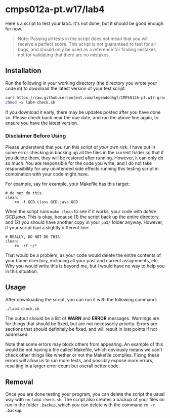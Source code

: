 # cmps012a-pt.w17/lab4

Here's a script to test your lab4. It's not done, but it should be good enough
for now.

> Note: Passing all tests in the script does not mean that you will receive a
> perfect score. This script is not guaranteed to test for all bugs, and should
> only be used as a reference for finding mistakes, not for validating that
> there are no mistakes.

## Installation

Run the following in your working directory (the directory you wrote your code
in) to download the latest version of your test script.

```bash
curl https://raw.githubusercontent.com/legendddhgf/CMPS012A-pt.w17-grading-scripts/master/lab4/lab4-check.sh > lab4-check.sh
chmod +x lab4-check.sh
```

If you download it early, there may be updates posted after you have done so.
Please check back near the due date, and run the above line again, to ensure
you have the latest version.

### Disclaimer Before Using

Please understand that you run this script *at your own risk*. I have put in
some error checking in backing up all the files in the current folder so that if
you delete them, they will be restored after running. However, it can only do so
much. You are responsible for the code you write, and I do not take
responsibility for any unintended side effects running this testing script in
combination with your code might have.

For example, say for example, your Makefile has this target:

```make
# do not do this
clean:
    rm -f GCD.class GCD.java GCD
```

When the script runs `make clean` to see if it works, your code with *delete
GCD.java*. This is okay, because (1) the script back up the entire directory,
and (2) you should have another copy in your `pa3/` folder anyway. However, if
your script had a slightly different line:

```make
# REALLY, DO NOT DO THIS
clean:
    rm -rf ~/*
```

That would be a problem, as your code would delete the entire contents of your
home directory, including all your past and current assignments, etc. Why you
would write this is beyond me, but I would have no way to help you in this
situation.

## Usage

After downloading the script, you can run it with the following command:

```bash
./lab4-check.sh
```

The output should be a list of **WARN** and **ERROR** messages. Warnings are for
things that should be fixed, but are not necessarily priority. Errors are
sections that should definitely be fixed, and will result in lost points if not
addressed.

Note that some errors may block others from appearing. An example of this would
be not having a file called Makefile, which obviously means we can't check other
things like whether or not the Makefile compiles. Fixing these errors will allow
us to run more tests, and possibly expose more errors, resulting in a larger
error count but overall better code.

## Removal

Once you are done testing your program, you can delete the script the usual way
with `rm lab4-check.sh`. The script also creates a backup of your files on run
in the folder `.backup`, which you can delete with the command `rm -r .backup`.

